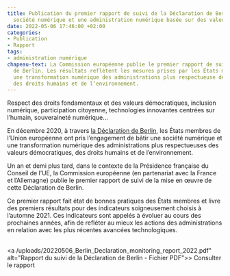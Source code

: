 ```yaml
---
title: Publication du premier rapport de suivi de la Déclaration de Berlin sur la
  société numérique et une administration numérique basée sur des valeurs
date: 2022-05-06 17:46:00 +02:00
categories:
- Publication
- Rapport
tags:
- administration numérique
chapeau-text: La Commission européenne publie le premier rapport de suivi de la Déclaration
  de Berlin. Les résultats reflètent les mesures prises par les États membres pour
  une transformation numérique des administrations plus respectueuse des valeurs démocratiques,
  des droits humains et de l’environnement.
---
```


Respect des droits fondamentaux et des valeurs démocratiques, inclusion numérique, participation citoyenne, technologies innovantes centrées sur l’humain, souveraineté numérique…

En décembre 2020, à travers [la Déclaration de Berlin](https://digital-strategy.ec.europa.eu/en/news/berlin-declaration-digital-society-and-value-based-digital-government), les États membres de l’Union européenne ont pris l’engagement de bâtir une société numérique et une transformation numérique des administrations plus respectueuses des valeurs démocratiques, des droits humains et de l’environnement. 

Un an et demi plus tard, dans le contexte de la Présidence française du Conseil de l’UE, la Commission européenne (en partenariat avec la France et l’Allemagne) publie le premier rapport de suivi de la mise en œuvre de cette Déclaration de Berlin.

Ce premier rapport fait état de bonnes pratiques des États membres et livre des premiers résultats pour des indicateurs soigneusement choisis à l’automne 2021. Ces indicateurs sont appelés à évoluer au cours des prochaines années, afin de refléter au mieux les actions des administrations en relation avec les plus récentes avancées technologiques.

<br><a /uploads/20220506_Berlin_Declaration_monitoring_report_2022.pdf" alt="Rapport du suivi de la Déclaration de Berlin - Fichier PDF">> Consulter le rapport</a></p></div>